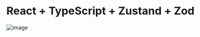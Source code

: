 # React + TypeScript + Zustand + Zod 


![image](https://github.com/user-attachments/assets/298819d1-1da5-4d26-88b8-53bbb92b6b52)
